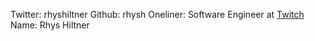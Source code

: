 Twitter: rhyshiltner
Github: rhysh
Oneliner: Software Engineer at <a href="https://engineering.twitch.tv/" target="_blank">Twitch</a>
Name: Rhys Hiltner